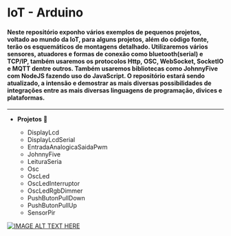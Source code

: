 # IoT - Arduino

#### Neste repositório exponho vários exemplos de pequenos projetos, voltado ao mundo da IoT, para alguns projetos, além do código fonte, terão os esquemáticos de montagens detalhado. Utilizaremos vários sensores, atuadores e formas de conexão como bluetooth(serial) e TCP/IP, também usaremos os protocolos Http, OSC, WebSocket, SocketIO e MQTT dentre outros. Também usaremos bibliotecas como JohnnyFive com NodeJS fazendo uso do JavaScript. O repositório estará sendo atualizado, a intensão e demostrar as mais diversas possibilidades de integrações entre as mais diversas linguagens de programação, divices e plataformas.

---

* **Projetos** 🧠

    * DisplayLcd 
    * DisplayLcdSerial
    * EntradaAnalogicaSaidaPwm
    * JohnnyFive
    * LeituraSeria
    * Osc
    * OscLed
    * OscLedInterruptor
    * OscLedRgbDimmer
    * PushButonPullDown
    * PushButonPullUp
    * SensorPir

[![IMAGE ALT TEXT HERE](https://i9.ytimg.com/vi/bxiT6m4V0zQ/default.jpg?sqp=CIyH1dYF&rs=AOn4CLAm9WsQBixYLNrl_fQPyYNP2W9Jgg)](https://www.youtube.com/watch?v=bxiT6m4V0zQ)
